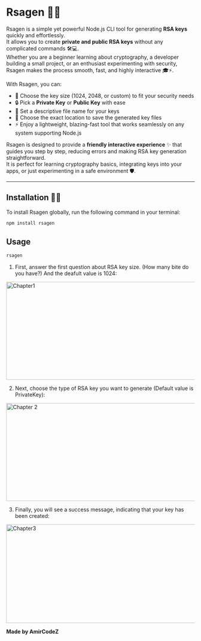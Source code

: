 # Rsagen 🔑✨

Rsagen is a simple yet powerful Node.js CLI tool for generating **RSA keys** quickly and effortlessly.  
It allows you to create **private and public RSA keys** without any complicated commands 🛠️💻.  
Whether you are a beginner learning about cryptography, a developer building a small project, or an enthusiast experimenting with security, Rsagen makes the process smooth, fast, and highly interactive 🎓⚡.

With Rsagen, you can:

- 🔢 Choose the key size (1024, 2048, or custom) to fit your security needs  
- 🔒 Pick a **Private Key** or **Public Key** with ease  
- 📝 Set a descriptive file name for your keys  
- 📂 Choose the exact location to save the generated key files  
- ⚡ Enjoy a lightweight, blazing-fast tool that works seamlessly on any system supporting Node.js  

Rsagen is designed to provide a **friendly interactive experience** ✨ that guides you step by step, reducing errors and making RSA key generation straightforward.  
It is perfect for learning cryptography basics, integrating keys into your apps, or just experimenting in a safe environment 🛡️.  

---

## Installation 💾🚀

To install Rsagen globally, run the following command in your terminal:

```bash
npm install rsagen
```

## Usage

```sh
rsagen
```

1. First, answer the first question about RSA key size. (How many bite do you have?) And the deafult value is 1024:

<img width="1572" height="261" alt="Chapter1" src="https://github.com/AmirCodeZ/assets/Capture" />

2. Next, choose the type of RSA key you want to generate (Default value is PrivateKey):

<img width="1568" height="261" alt="Chapter 2" src="https://github.com/AmirCodeZ/assets/Capture2" />

3. Finally, you will see a success message, indicating that your key has been created:

<img width="1574" height="263" alt="Chapter3" src="https://github.com/AmirCodeZ/assets/Capture3" />

**Made by AmirCodeZ**